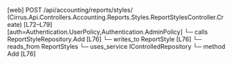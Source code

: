 [web] POST /api/accounting/reports/styles/  (Cirrus.Api.Controllers.Accounting.Reports.Styles.ReportStylesController.Create)  [L72–L79] [auth=Authentication.UserPolicy,Authentication.AdminPolicy]
  └─ calls ReportStyleRepository.Add [L76]
  └─ writes_to ReportStyle [L76]
    └─ reads_from ReportStyles
  └─ uses_service IControlledRepository<ReportStyle>
    └─ method Add [L76]

